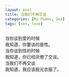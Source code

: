 ```yaml
---
layout: post
title: 当我们不再交谈
categories: [My Poems, Sex]
tags: [sex, love]
---
```


当你谈到爱的时候  
我知道，你要谈的是性。  
当你谈到性的时候  
我知道，你已经厌倦了交谈。  
当我们不再交谈  
我知道，我应该脱光衣服了。  
